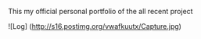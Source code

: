 

This my official personal portfolio of the all recent project 

![Log] (http://s16.postimg.org/vwafkuutx/Capture.jpg)


